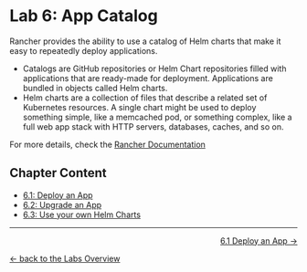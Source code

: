 # Lab 6: App Catalog

Rancher provides the ability to use a catalog of Helm charts that make it easy to repeatedly deploy applications.

* Catalogs are GitHub repositories or Helm Chart repositories filled with applications that are ready-made for deployment. Applications are bundled in objects called Helm charts.
* Helm charts are a collection of files that describe a related set of Kubernetes resources. A single chart might be used to deploy something simple, like a memcached pod, or something complex, like a full web app stack with HTTP servers, databases, caches, and so on.

For more details, check the [Rancher Documentation](https://rancher.com/docs/rancher/v2.x/en/catalog/)


## Chapter Content

* [6.1: Deploy an App](61_deployapp.md)
* [6.2: Upgrade an App](62_upgradeapp.md)
* [6.3: Use your own Helm Charts](63_helmcharts.md)


---

<p width="100px" align="right"><a href="61_deployapp.md">6.1 Deploy an App →</a></p>

[← back to the Labs Overview](../README.md)
